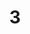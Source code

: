---
    title: 3. 
    weekNumber: 3
    days:
      - date: 2024-01-30
        events:
          "**5**{: .label .label-gray } Lecture 5":
            "**5**{: .label .label-ghost } slides • video"
      - date: 2024-02-01
        events:
          "**6**{: .label .label-gray } Lecture 6":
            "**6**{: .label .label-ghost } slides • video"
---